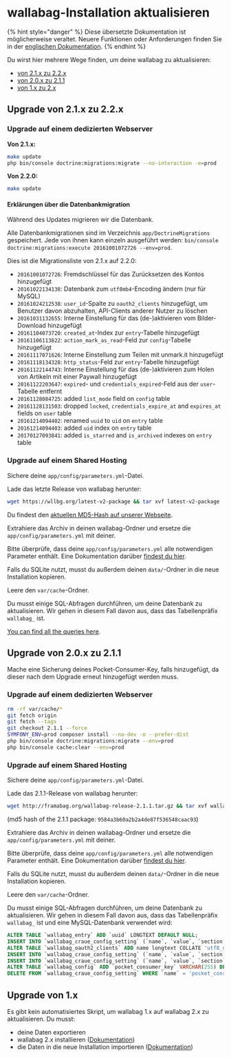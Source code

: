 wallabag-Installation aktualisieren
===================================

{% hint style="danger" %}
Diese übersetzte Dokumentation ist möglicherweise veraltet. Neuere Funktionen oder Anforderungen finden Sie in der [englischen Dokumentation](https://doc.wallabag.org/en/).
{% endhint %}

Du wirst hier mehrere Wege finden, um deine wallabag zu aktualisieren:

-   [von 2.1.x zu 2.2.x](#upgrade-von-2-1-x-zu-2-2-x)
-   [von 2.0.x zu 2.1.1](#upgrade-von-2-0-x-zu-2-1-1)
-   [von 1.x zu 2.x](#upgrade-von-1-x)

Upgrade von 2.1.x zu 2.2.x
--------------------------

### Upgrade auf einem dedizierten Webserver

**Von 2.1.x:**

```bash
make update
php bin/console doctrine:migrations:migrate --no-interaction -e=prod
```

**Von 2.2.0:**

```bash
make update
```

#### Erklärungen über die Datenbankmigration

Während des Updates migrieren wir die Datenbank.

Alle Datenbankmigrationen sind im Verzeichnis `app/DoctrineMigrations`
gespeichert. Jede von ihnen kann einzeln ausgeführt werden:
`bin/console doctrine:migrations:execute 20161001072726 --env=prod`.

Dies ist die Migrationsliste von 2.1.x auf 2.2.0:

-   `20161001072726`: Fremdschlüssel für das Zurücksetzen des Kontos
    hinzugefügt
-   `20161022134138`: Datenbank zum `utf8mb4`-Encoding ändern (nur für
    MySQL)
-   `20161024212538`: `user_id`-Spalte zu `oauth2_clients` hinzugefügt,
    um Benutzer davon abzuhalten, API-Clients anderer Nutzer zu löschen
-   `20161031132655`: Interne Einstellung für das (de-)aktivieren vom
    Bilder-Download hinzugefügt
-   `20161104073720`: `created_at`-Index zur `entry`-Tabelle hinzugefügt
-   `20161106113822`: `action_mark_as_read`-Feld zur `config`-Tabelle
    hinzugefügt
-   `20161117071626`: Interne Einstellung zum Teilen mit unmark.it
    hinzugefügt
-   `20161118134328`: `http_status`-Feld zur `entry`-Tabelle hinzugefügt
-   `20161122144743`: Interne Einstellung für das (de-)aktivieren zum
    Holen von Artikeln mit einer Paywall hinzugefügt
-   `20161122203647`: `expired`- und `credentials_expired`-Feld aus der
    `user`-Tabelle entfernt
-   `20161128084725`: added `list_mode` field on `config` table
-   `20161128131503`: dropped `locked`, `credentials_expire_at` and
    `expires_at` fields on `user` table
-   `20161214094402`: renamed `uuid` to `uid` on `entry` table
-   `20161214094403`: added `uid` index on `entry` table
-   `20170127093841`: added `is_starred` and `is_archived` indexes on
    `entry` table

### Upgrade auf einem Shared Hosting

Sichere deine `app/config/parameters.yml`-Datei.

Lade das letzte Release von wallabag herunter:

```bash
wget https://wllbg.org/latest-v2-package && tar xvf latest-v2-package
```

Du findest den [aktuellen MD5-Hash auf unserer
Webseite](https://static.wallabag.org/releases/).

Extrahiere das Archiv in deinen wallabag-Ordner und ersetze die
`app/config/parameters.yml` mit deiner.

Bitte überprüfe, dass deine `app/config/parameters.yml` alle notwendigen
Parameter enthält. Eine Dokumentation darüber [findest du
hier](./parameters.md).

Falls du SQLite nutzt, musst du außerdem deinen `data/`-Ordner in die
neue Installation kopieren.

Leere den `var/cache`-Ordner.

Du musst einige SQL-Abfragen durchführen, um deine Datenbank zu
aktualisieren. Wir gehen in diesem Fall davon aus, dass das
Tabellenpräfix `wallabag_` ist.

[You can find all the queries
here](./query-upgrade-21-22.md).

Upgrade von 2.0.x zu 2.1.1
--------------------------

Mache eine Sicherung deines Pocket-Consumer-Key, falls hinzugefügt, da
dieser nach dem Upgrade erneut hinzugefügt werden muss.

### Upgrade auf einem dedizierten Webserver

```bash
rm -rf var/cache/*
git fetch origin
git fetch --tags
git checkout 2.1.1 --force
SYMFONY_ENV=prod composer install --no-dev -o --prefer-dist
php bin/console doctrine:migrations:migrate --env=prod
php bin/console cache:clear --env=prod
```

### Upgrade auf einem Shared Hosting

Sichere deine `app/config/parameters.yml`-Datei.

Lade das 2.1.1-Release von wallabag herunter:

```bash
wget http://framabag.org/wallabag-release-2.1.1.tar.gz && tar xvf wallabag-release-2.1.1.tar.gz
```

(md5 hash of the 2.1.1 package: `9584a3b60a2b2a4de87f536548caac93`)

Extrahiere das Archiv in deinen wallabag-Ordner und ersetze die
`app/config/parameters.yml` mit deiner.

Bitte überprüfe, dass deine `app/config/parameters.yml` alle notwendigen
Parameter enthält. Eine Dokumentation darüber [findest du
hier](./parameters.md).

Falls du SQLite nutzt, musst du außerdem deinen `data/`-Ordner in die
neue Installation kopieren.

Leere den `var/cache`-Ordner.

Du musst einige SQL-Abfragen durchführen, um deine Datenbank zu
aktualisieren. Wir gehen in diesem Fall davon aus, dass das
Tabellenpräfix `wallabag_` ist und eine MySQL-Datenbank verwendet wird:

```sql
ALTER TABLE `wallabag_entry` ADD `uuid` LONGTEXT DEFAULT NULL;
INSERT INTO `wallabag_craue_config_setting` (`name`, `value`, `section`) VALUES ('share_public', '1', 'entry');
ALTER TABLE `wallabag_oauth2_clients` ADD name longtext COLLATE 'utf8_unicode_ci' DEFAULT NULL;
INSERT INTO `wallabag_craue_config_setting` (`name`, `value`, `section`) VALUES ('import_with_redis', '0', 'import');
INSERT INTO `wallabag_craue_config_setting` (`name`, `value`, `section`) VALUES ('import_with_rabbitmq', '0', 'import');
ALTER TABLE `wallabag_config` ADD `pocket_consumer_key` VARCHAR(255) DEFAULT NULL;
DELETE FROM `wallabag_craue_config_setting` WHERE `name` = 'pocket_consumer_key';
```

Upgrade von 1.x
---------------

Es gibt kein automatisiertes Skript, um wallabag 1.x auf wallabag 2.x zu
aktualisieren. Du musst:

-   deine Daten exportieren
-   wallabag 2.x installieren ([Dokumentation](./installation/))
-   die Daten in die neue Installation importieren ([Dokumentation](../user/import/))
